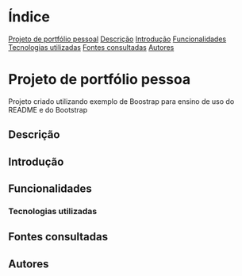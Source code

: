 # Índice

[Projeto de portfólio pessoal](#projeto-de-portf%C3%B3lio-pessoa)
[Descrição](#descri%C3%A7%C3%A3o)
[Introdução](#introdu%C3%A7%C3%A3o)
[Funcionalidades](#funcionalidades)
[Tecnologias utilizadas](#tecnologias--utilizadas)
[Fontes consultadas](#fontes-consultadas)
[Autores](#autores)

# Projeto de portfólio pessoa

Projeto criado utilizando exemplo de Boostrap para ensino de uso do
README e do Bootstrap

## Descrição

## Introdução

## Funcionalidades

### Tecnologias  utilizadas

## Fontes consultadas 

## Autores


